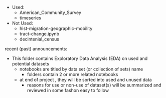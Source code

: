 - Used:
    - American_Community_Survey
    - timeseries
- Not Used: 
    - hist-migration-geographic-mobility
    - tract-change.ipynb
    - decintenial_census


recent (past) announcements:
- This folder contains Exploratory Data Analysis (EDA) on used and potential datasets
  - notebooks are titled by data set (or collection of sets) name
      - folders contain 2 or more related notebooks 
  - at end of project , they will be sorted into used and unused data
      - reasons for use or non-use of dataset(s) will be summarized and reviewed in some fashon easy to follow
